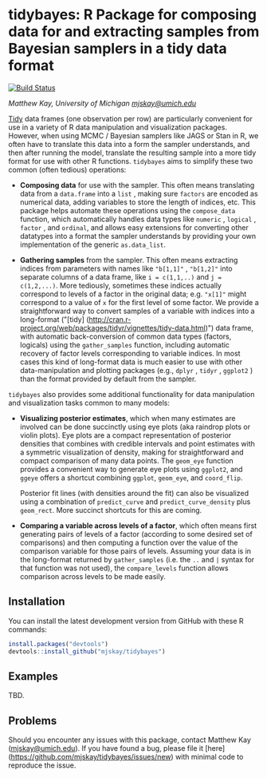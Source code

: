 # tidybayes: R Package for composing data for and extracting samples from Bayesian samplers in a tidy data format 

[![Build Status](https://travis-ci.org/mjskay/tidybayes.png?branch=master)](https://travis-ci.org/mjskay/tidybayes)

_Matthew Kay, University of Michigan <mjskay@umich.edu>_

[Tidy](http://cran.r-project.org/web/packages/tidyr/vignettes/tidy-data.html)
data frames (one observation per row) are particularly convenient for use
in a variety of R data manipulation and visualization packages. However,
when using MCMC / Bayesian samplers like JAGS or Stan in R, we often have
to translate this data into a form the sampler understands, and then after
running the model, translate the resulting sample into a more tidy
format for use with other R functions.  `tidybayes` aims to simplify these 
two common (often tedious) operations:

* __Composing data__ for use with the sampler. This often means translating
  data from a `data.frame` into a `list` , making sure `factors` are encoded as
  numerical data, adding variables to store the length of indices, etc. This
  package helps automate these operations using the `compose_data` function, which
  automatically handles data types like `numeric` , `logical` , `factor` , and `ordinal`, 
  and allows easy extensions for converting other datatypes into a format the
  sampler understands by providing your own implementation of the generic `as.data_list`.

* __Gathering samples__ from the sampler. This often means extracting indices
  from parameters with names like `"b[1,1]"` , `"b[1,2]"` into separate columns
  of a data frame, like `i = c(1,1,..)` and `j = c(1,2,...)`. More tediously,
  sometimes these indices actually correspond to levels of a factor in the original
  data; e.g. `"x[1]"` might correspond to a value of `x` for the first level of
  some factor. We provide a straightforward way to convert samples of a
  variable with indices into a long-format ("[tidy]
  (http://cran.r-project.org/web/packages/tidyr/vignettes/tidy-data.html)") data
  frame, with automatic back-conversion of common data types (factors, logicals)
  using the `gather_samples` function, including automatic recovery of factor levels
  corresponding to variable indices. In most cases this kind of long-format
  data is much easier to use with other data-manipulation and plotting packages
  (e.g., `dplyr` , `tidyr` , `ggplot2` ) than the format provided by default from
  the sampler.
  
`tidybayes` also provides some additional functionality for data manipulation
and visualization tasks common to many models:

* __Visualizing posterior estimates__, which when many estimates are involved
  can be done succinctly using eye plots (aka raindrop plots or violin
  plots). Eye plots are a compact representation of posterior densities that 
  combines with credible intervals and point estimates with a symmetric visualization 
  of density, making for straightforward and compact comparison of many data points. 
  The `geom_eye` function provides a convenient way to generate eye plots using 
  `ggplot2`, and `ggeye` offers a shortcut combining `ggplot`, `geom_eye`, and
  `coord_flip`.
  
  Posterior fit lines (with densities around the fit) can also be visualized
  using a combination of `predict_curve` and `predict_curve_density` plus
  `geom_rect`. More succinct shortcuts for this are coming.

* __Comparing a variable across levels of a factor__, which often means first
  generating pairs of levels of a factor (according to some desired set of 
  comparisons) and then computing a function over the value of the comparison
  variable for those pairs of levels. Assuming your data is in the long-format
  returned by `gather_samples` (i.e. the `..` and `|` syntax for that 
  function was not used), the `compare_levels` function allows comparison
  across levels to be made easily.

## Installation

You can install the latest development version from GitHub with these R
commands:

```r
install.packages("devtools")
devtools::install_github("mjskay/tidybayes")
```

## Examples

TBD.

## Problems

Should you encounter any issues with this package, contact Matthew Kay
(<mjskay@umich.edu>). If you have found a bug, please file it [here]
(https://github.com/mjskay/tidybayes/issues/new) with minimal code to reproduce
the issue.

